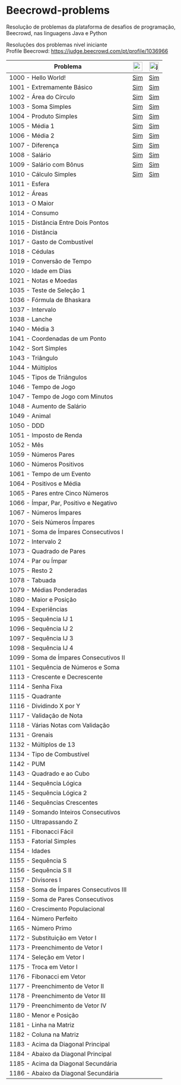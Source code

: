 # Beecrowd-problems
Resolução de problemas da plataforma de desafios de programação, Beecrowd, nas linguagens Java e Python

Resoluções dos problemas nivel iniciante
<br>
Profile Beecrowd: https://judge.beecrowd.com/pt/profile/1036966

Problema                             | <img src="https://cdn.jsdelivr.net/gh/devicons/devicon/icons/python/python-original.svg" height="25" alt="python logo" /> | <img src="https://cdn.jsdelivr.net/gh/devicons/devicon/icons/java/java-original.svg" height="25" alt="java logo" /> | 
-------------------------------------|-------------------------|-------------------------|
1000 - Hello World!                  | [Sim](./python/1000.py) | [Sim](./java/Main1000.java)
1001 - Extremamente Básico           | [Sim](./python/1001.py) | [Sim](./java/Main1001.java)
1002 - Área do Círculo               | [Sim](./python/1002.py) | [Sim](./java/Main1002.java)
1003 - Soma Simples                  | [Sim](./python/1003.py) | [Sim](./java/Main1003.java)
1004 - Produto Simples               | [Sim](./python/1004.py) | [Sim](./java/Main1004.java)
1005 - Média 1                       | [Sim](./python/1005.py) | [Sim](./java/Main1005.java)
1006 - Média 2                       | [Sim](./python/1006.py) | [Sim](./java/Main1006.java)
1007 - Diferença                     | [Sim](./python/1007.py) | [Sim](./java/Main1007.java)
1008 - Salário                       | [Sim](./python/1008.py) | [Sim](./java/Main1008.java)
1009 - Salário com Bônus             | [Sim](./python/1009.py) | [Sim](./java/Main1009.java)
1010 - Cálculo Simples               | [Sim](./python/1010.py) | [Sim](./java/Main1010.java)
1011 - Esfera | |
1012 - Áreas | |
1013 - O Maior | |
1014 - Consumo | |
1015 - Distância Entre Dois Pontos | |
1016 - Distância | |
1017 - Gasto de Combustível | |
1018 - Cédulas | |
1019 - Conversão de Tempo | |
1020 - Idade em Dias | |
1021 - Notas e Moedas | |
1035 - Teste de Seleção 1 | |
1036 - Fórmula de Bhaskara | |
1037 - Intervalo | |
1038 - Lanche | |
1040 - Média 3 | |
1041 - Coordenadas de um Ponto | |
1042 - Sort Simples | |
1043 - Triângulo | |
1044 - Múltiplos | |
1045 - Tipos de Triângulos | |
1046 - Tempo de Jogo | |
1047 - Tempo de Jogo com Minutos | |
1048 - Aumento de Salário | |
1049 - Animal | |
1050 - DDD | |
1051 - Imposto de Renda | |
1052 - Mês | |
1059 - Números Pares | |
1060 - Números Positivos | |
1061 - Tempo de um Evento | |
1064 - Positivos e Média | |
1065 - Pares entre Cinco Números | |
1066 - Ímpar, Par, Positivo e Negativo | |
1067 - Números Ímpares | |
1070 - Seis Números Ímpares | |
1071 - Soma de Ímpares Consecutivos I | |
1072 - Intervalo 2 | |
1073 - Quadrado de Pares | |
1074 - Par ou Ímpar | |
1075 - Resto 2 | |
1078 - Tabuada | |
1079 - Médias Ponderadas | |
1080 - Maior e Posição | |
1094 - Experiências | |
1095 - Sequência IJ 1 | |
1096 - Sequência IJ 2 | |
1097 - Sequência IJ 3 | |
1098 - Sequência IJ 4 | |
1099 - Soma de Ímpares Consecutivos II | |
1101 - Sequência de Números e Soma | |
1113 - Crescente e Decrescente | |
1114 - Senha Fixa | |
1115 - Quadrante | |
1116 - Dividindo X por Y | |
1117 - Validação de Nota | |
1118 - Várias Notas com Validação | |
1131 - Grenais | |
1132 - Múltiplos de 13 | |
1134 - Tipo de Combustível | |
1142 - PUM | |
1143 - Quadrado e ao Cubo | |
1144 - Sequência Lógica | |
1145 - Sequência Lógica 2 | |
1146 - Sequências Crescentes | |
1149 - Somando Inteiros Consecutivos | |
1150 - Ultrapassando Z | |
1151 - Fibonacci Fácil | |
1153 - Fatorial Simples | |
1154 - Idades | |
1155 - Sequência S | |
1156 - Sequência S II | |
1157 - Divisores I | |
1158 - Soma de Ímpares Consecutivos III | |
1159 - Soma de Pares Consecutivos | |
1160 - Crescimento Populacional | |
1164 - Número Perfeito | |
1165 - Número Primo | |
1172 - Substituição em Vetor I | |
1173 - Preenchimento de Vetor I | |
1174 - Seleção em Vetor I | |
1175 - Troca em Vetor I | |
1176 - Fibonacci em Vetor | |
1177 - Preenchimento de Vetor II | |
1178 - Preenchimento de Vetor III | |
1179 - Preenchimento de Vetor IV | |
1180 - Menor e Posição | |
1181 - Linha na Matriz | |
1182 - Coluna na Matriz | |
1183 - Acima da Diagonal Principal | |
1184 - Abaixo da Diagonal Principal | |
1185 - Acima da Diagonal Secundária | |
1186 - Abaixo da Diagonal Secundária | |
